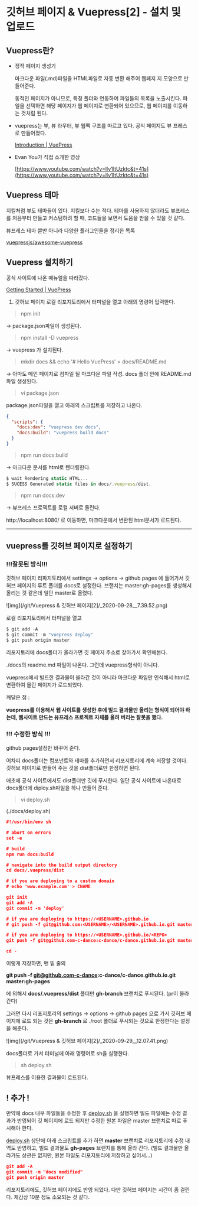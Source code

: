 # 깃허브 페이지 & Vuepress[2] - 설치 및 업로드

## Vuepress란?

- 정적 페이지 생성기

    마크다운 파일(.md)파일을 HTML파일로 자동 변환 해주어 웹페지 지 모양으로 만들어준다. 

    동적인 페이지가 아니므로, 특정 폴더와 연동하여 파일들의 목록을 노출시킨다. 파일을 선택하면 해당 페이지가 웹 페이지로 변환되어 있으므로, 웹 페이지를 이동하는 것처럼 된다. 

- vuepress는 뷰, 뷰 라우터, 뷰 웹팩 구조를 따르고 있다. 공식 페이지도 뷰 프레스로 만들어졌다.

    [Introduction | VuePress](https://vuepress.vuejs.org/guide/#features)

- Evan You가 직접 소개한 영상

    [https://www.youtube.com/watch?v=lIv1ItUzktc&t=41s](https://www.youtube.com/watch?v=lIv1ItUzktc&t=41s)


## Vuepress 테마

지킬처럼 뷰도 테마들이 있다. 지킬보다 수는 적다. 테마를 사용하지 않더라도 뷰프레스를 처음부터 만들고 커스텀하려 할 때, 코드들을 보면서 도움을 받을 수 있을 것 같다. 

뷰프레스 테마 뿐만 아니라 다양한 플러그인들을 정리한 목록

[vuepressjs/awesome-vuepress](https://github.com/vuepressjs/awesome-vuepress#plugins)


## Vuepress 설치하기

공식 사이트에 나온 매뉴얼을 따라갔다. 

[Getting Started | VuePress](https://vuepress.vuejs.org/guide/getting-started.html#manual-installation)

1. 깃허브 페이지 로컬 리포지토리에서 터미널을 열고 아래의 명령어 입력한다.

> npm init

→ package.json파일이 생성된다. 

> npm install -D vuepress

→ vuepress 가 설치된다.

> mkdir docs && echo '# Hello VuePress' > docs/README.md

→ 아마도 메인 페이지로 컴파일 될 마크다운 파일 작성. docs 폴더 안에 README.md파일 생성된다.

> vi package.json

package.json파일을 열고 아래의 스크립트를 저장하고 나온다. 

```json
{
  "scripts": {
    "docs:dev": "vuepress dev docs",
    "docs:build": "vuepress build docs"
  }
}
```

> npm run docs:build


→ 마크다운 문서를 html로 렌더링한다. 

```jsx
$ wait Rendering static HTML...
$ SUCESS Generated static files in docs/.vuepress/dist.
```


> npm run docs:dev

→ 뷰프레스 프로젝트를 로컬 서버로 돌린다.

http://localhost:8080/ 로 이동하면, 마크다운에서 변환된 html문서가 로드된다.

---

## vuepress를 깃허브 페이지로 설정하기

### !!!잘못된 방식!!!

깃허브 페이지 리파지토리에서 settings → options → github pages 에 들어가서 깃허브 페이지의 루트 폴더를 docs로 설정한다. 브랜치는 master:gh-pages를 생성해서 올리는 것 같은데 일단 master로 올렸다. 

![img](/git/Vuepress & 깃허브 페이지[2]/_2020-09-28__7.39.52.png)

로컬 리포지토리에서 터미널을 열고 

```jsx
$ git add -A
$ git commit -m "vuepress deploy"
$ git push origin master
```

리포지토리에 docs폴더가 올라가면 깃 페이지 주소로 찾아가서 확인해본다. 

./docs의 readme.md 파일이 나온다. 그런데 vuepress형식이 아니다. 

vuepress에서 빌드한 결과물이 올라간 것이 아니라 마크다운 파일만 인식해서 html로 변환하여 올린 페이지가 로드되었다. 

깨달은 점 : 

**vuepress를 이용해서 웹 사이트를 생성한 후에 빌드 결과물만 올리는 형식이 되어야 하는데, 웹사이트 만드는 뷰프레스 프로젝트 자체를 올려 버리는 잘못을 했다.** 

### !!! 수정한 방식 !!!

github pages설정만 바꾸어 준다.

어차피 docs폴더는 컴포넌트와 테마를 추가하면서 리포지토리에 계속 저장할 것이다. 깃허브 페이지로 만들어 주는 것을 dist폴더로만 한정하면 된다.

애초에 공식 사이트에서도 dist폴더만 깃에 푸시한다. 일단 공식 사이트에 나온대로 docs폴더에 diploy.sh파일을 하나 만들어 준다. 

> vi deploy.sh

(./docs/deploy.sh)

```json
#!/usr/bin/env sh

# abort on errors
set -e

# build
npm run docs:build

# navigate into the build output directory
cd docs/.vuepress/dist

# if you are deploying to a custom domain
# echo 'www.example.com' > CNAME

git init
git add -A
git commit -m 'deploy'

# if you are deploying to https://<USERNAME>.github.io
# git push -f git@github.com:<USERNAME>/<USERNAME>.github.io.git master

# if you are deploying to https://<USERNAME>.github.io/<REPO>
git push -f git@github.com-c-dance:c-dance/c-dance.github.io.git master:gh-pages

cd -
```

이렇게 저장하면, 맨 밑 줄의 

**git push -f git@github.com-c-dance:c-dance/c-dance.github.io.git master:gh-pages**

에 의해서 
**docs/.vuepress/dist** 폴더만 **gh-branch** 브랜치로 푸시된다. (pr이 올라간다)

그러면 다시 리포지토리의 settings → options → github pages 으로 가서 깃허브 페이지에 로드 되는 것은 **gh-branch** 로 ./root 폴더로 푸시되는 것으로 한정한다는 설정을 해준다.

![img](/git/Vuepress & 깃허브 페이지[2]/_2020-09-29__12.07.41.png)

docs폴더로 가서 터미널에 아래 명령어로 sh을 실행한다. 

> sh deploy.sh

뷰프레스를 이용한 결과물이 로드된다. 

## ! 추가 !

만약에 docs 내부 파일들을 수정한 후 [deploy.sh](http://deploy.sh) 을 실행하면 빌드 파일에는 수정 결과가 반영되어 깃 페이지에 로드 되지만 수정한 원본 파일은 master 브랜치로 따로 푸시해야 한다. 

[deploy.sh](http://deploy.sh)  상단에 아래 스크립트를 추가 하면 **master** 브랜치로 리포지토리에 수정 내역도 반영하고, 빌드 결과물도 **gh-pages** 브랜치를 통해 올라 간다. (빌드 결과물만 올라가도 상관은 없지만, 원본 파일도 리포지토리에 저장하고 싶어서...)

```json
git add -A
git commit -m "docs modified"
git push origin master
```

리포지토리에도, 깃허브 페이지에도 반영 되었다. 다만 깃허브 페이지는 시간이 좀 걸린다. 체감상 10분 정도 소요되는 것 같다.